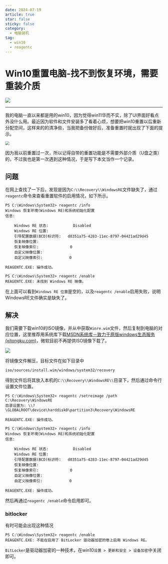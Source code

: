 ```yaml
---
date: 2024-07-19
article: true
star: false
sticky: false
category:
  - 电脑装机
tag:
  - win10
  - reagentc
---
```

# Win10重置电脑-找不到恢复环境，需要重装介质

![](https://public-1308755698.cos.ap-chongqing.myqcloud.com//img/202407191536182.png)

<!-- more -->
---
我的电脑一直以来都是用的win10，因为觉得win11华而不实，除了UI界面好看点外没什么用。最近因为软件和文件安装多了看着心烦，想要把win10重置以后重新分配空间，这样来的的清净些，当我把备份做好后，准备重置时就出现了下面的提示。

<img src="https://public-1308755698.cos.ap-chongqing.myqcloud.com//img/202407191536373.png" style="zoom: 80%;" />

因为我以前重置过一次，所以记得自带的重置功能是不需要外部介质（U盘之类）的，不过我也是第一次遇到这种情况，于是写下本文当作一个记录。



## 问题

在网上查找了一下后，发现是因为`C:\\Recovery\\WindowsRE`文件缺失了，通过`reagentc`命令来查看重置软件的启用情况，如下所示。

```
PS C:\Windows\System32> reagentc /info
Windows 恢复环境(Windows RE)和系统初始化配置
信息:

    Windows RE 状态:           Disabled
    Windows RE 位置:
    引导配置数据(BCD)标识符:   d0351a75-4283-11ec-8797-04421ad29d45
    恢复映像位置:
    恢复映像索引:              0
    自定义映像位置:
    自定义映像索引:            0

REAGENTC.EXE: 操作成功。

PS C:\Windows\System32> reagentc /enable
REAGENTC.EXE: 未找到 Windows RE 映像。
```

在上面可以看到`Windows RE 位置`是空的，以及`reagentc /enable`启用失败，说明WindowsRE文件确实是缺失了。



## 解决

我们需要下载win10的ISO镜像，并从中获取`Winre.wim`文件，然后复制到电脑的对应位置，这里推荐用系统库下载[MSDN系统库－致力于原版windows生态服务 (xitongku.com)](https://www.xitongku.com/index.html)，微软目前不再提供ISO镜像下载了。

![](https://public-1308755698.cos.ap-chongqing.myqcloud.com//img/202407191617009.png)

将镜像文件解压，目标文件在如下目录中

```
iso/sources/install.wim/windows/system32/recovery
```

得到文件后将其放入本机的`C:\\Recovery\\WindowsRE\\`目录下，然后通过命令行设置文件位置。

```
PS C:\Windows\System32> reagentc /setreimage /path C:\Recovery\WindowsRE
目录设置为: \\?\GLOBALROOT\device\harddisk0\partition3\Recovery\WindowsRE

REAGENTC.EXE: 操作成功。

PS C:\Windows\System32> reagentc /info
Windows 恢复环境(Windows RE)和系统初始化配置
信息:

    Windows RE 状态:           Disabled
    Windows RE 位置:
    引导配置数据(BCD)标识符:   d0351a75-4283-11ec-8797-04421ad29d45
    恢复映像位置:
    恢复映像索引:              0
    自定义映像位置:
    自定义映像索引:            0

REAGENTC.EXE: 操作成功。
```

然后再通过`reagentc /enable`命令启用即可。



### bitlocker

有时可能会出现这种情况

```
PS C:\Windows\System32> reagentc /enable
REAGENTC.EXE: 不能在启用了 BitLocker 驱动器加密的卷上启用 Windows RE。
```

`BitLocker`是驱动器加密的一种技术，在win10`设置 > 更新和安全 > 设备加密`中关闭即可。
